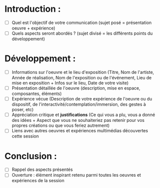 # Introduction :
- [ ] Quel est l'objectif de votre communication (sujet posé = présentation oeuvre + expérience)
- [ ] Quels aspects seront abordés ? (sujet divisé = les différents points du développement)

# Développement :
- [ ] Informations sur l'oeuvre et le lieu d'exposition (Titre, Nom de l'artiste, Année de réalisation, Nom de l'exposition ou de l'événement, Lieu de mise en exposition + Infos sur le lieu, Date de votre visite)
- [ ] Présentation détaillée de l'oeuvre (description, mise en espace, composantes, éléments)
- [ ] Expérience vécue (Description de votre expérience de l'oeuvre ou du dispositif, de l'interactivité/contemplation/immersion, des gestes à poser, etc)
- [ ] Appréciation critique et **justifications** (Ce qui vous a plu, vous a donné des idées + Aspect que vous ne souhaiteriez pas retenir pour vos propres créations ou que vous feriez autrement)
- [ ] Liens avec autres oeuvres et expériences multimédias découvertes cette session

# Conclusion :
- [ ] Rappel des aspects présentés
- [ ] Ouverture : élément inspirant retenu parmi toutes les oeuvres et expériences de la session
